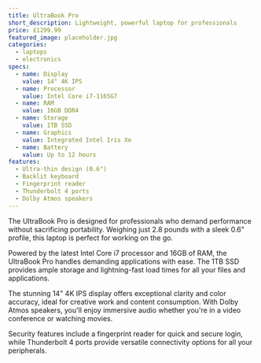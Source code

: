 ```yaml
---
title: UltraBook Pro
short_description: Lightweight, powerful laptop for professionals
price: £1299.99
featured_image: placeholder.jpg
categories:
  - laptops
  - electronics
specs:
  - name: Display
    value: 14" 4K IPS
  - name: Processor
    value: Intel Core i7-1165G7
  - name: RAM
    value: 16GB DDR4
  - name: Storage
    value: 1TB SSD
  - name: Graphics
    value: Integrated Intel Iris Xe
  - name: Battery
    value: Up to 12 hours
features:
  - Ultra-thin design (0.6")
  - Backlit keyboard
  - Fingerprint reader
  - Thunderbolt 4 ports
  - Dolby Atmos speakers
---
```


The UltraBook Pro is designed for professionals who demand performance without sacrificing portability. Weighing just 2.8 pounds with a sleek 0.6" profile, this laptop is perfect for working on the go.

Powered by the latest Intel Core i7 processor and 16GB of RAM, the UltraBook Pro handles demanding applications with ease. The 1TB SSD provides ample storage and lightning-fast load times for all your files and applications.

The stunning 14" 4K IPS display offers exceptional clarity and color accuracy, ideal for creative work and content consumption. With Dolby Atmos speakers, you'll enjoy immersive audio whether you're in a video conference or watching movies.

Security features include a fingerprint reader for quick and secure login, while Thunderbolt 4 ports provide versatile connectivity options for all your peripherals.
